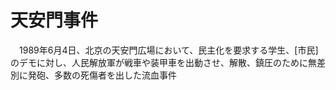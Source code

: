 # 天安門事件
　1989年6月4日、北京の天安門広場において、民主化を要求する学生、[市民]のデモに対し、人民解放軍が戦車や装甲車を出動させ、解散、鎮圧のために無差別に発砲、多数の死傷者を出した流血事件
